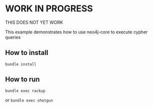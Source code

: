 # WORK IN PROGRESS

THIS DOES NOT YET WORK


This example demonstrates how to use neo4j-core to execute cypher queries

## How to install

`bundle install`

## How to run

`bundle exec rackup`

or `bundle exec shotgun`

